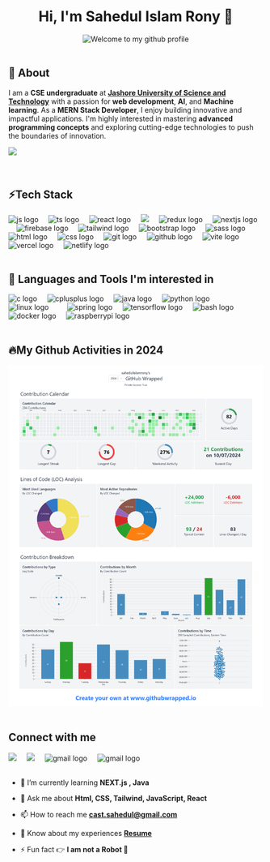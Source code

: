 <h1 align="center">
Hi, I'm Sahedul Islam Rony 👋
</h1>
<div style="display:grid;place-items:center;" align="center">
 <img src="https://readme-typing-svg.demolab.com?font=Protest+Revolution&size=35&pause=1000&color=00CCFF&background=FF2E2500&center=true&vCenter=true&width=500&height=60&lines=Welcome+to+my+Github+Profile+%E2%9C%A8" alt="Welcome to my github profile" />
</div>

<br/>

<h2 align="left"> 💫 About</h2>

I am a **CSE undergraduate** at [**Jashore University of Science and Technology**](https://just.edu.bd) with a passion for **web development**, **AI**, and **Machine learning**. As a **MERN Stack Developer**, I enjoy building innovative and impactful applications. I'm highly interested in mastering **advanced programming concepts** and exploring cutting-edge technologies to push the boundaries of innovation.

[![](https://visitcount.itsvg.in/api?id=sahedulislamrony&icon=0&color=5)](https://visitcount.itsvg.in)

<br/> 
<h2 align="left"> ⚡Tech Stack </h2>

<div align="left">

<img src="https://skillicons.dev/icons?i=js" height="30" alt="js logo"  />
<img width="12" />
<img src="https://skillicons.dev/icons?i=ts" height="30" alt="ts logo"  />
<img width="12" />
<img src="https://skillicons.dev/icons?i=react" height="30" alt="react logo"  />
<img width="12" />
<img src="https://cdn.jsdelivr.net/gh/devicons/devicon@latest/icons/reactrouter/reactrouter-original.svg" height="30"  />
<img width="12" />
<img src="https://skillicons.dev/icons?i=redux" height="30" alt="redux logo"  />
<img width="12" />
<img src="https://skillicons.dev/icons?i=nextjs" height="30" alt="nextjs logo"  />
<img width="12" />
<img src="https://skillicons.dev/icons?i=firebase" height="30" alt="firebase logo"  />
<img width="12" />
<img src="https://skillicons.dev/icons?i=tailwind" height="30" alt="tailwind logo"  />
<img width="12" />
<img src="https://skillicons.dev/icons?i=bootstrap" height="30" alt="bootstrap logo"  />
<img width="12" />
<img src="https://skillicons.dev/icons?i=sass" height="30" alt="sass logo"  />
<img width="12" />
<img src="https://skillicons.dev/icons?i=html" height="30" alt="html logo"  />
<img width="12" />
<img src="https://skillicons.dev/icons?i=css" height="30" alt="css logo"  />
<img width="12" />
<img src="https://skillicons.dev/icons?i=git" height="30" alt="git logo"  />
<img width="12" />
<img src="https://skillicons.dev/icons?i=github" height="30" alt="github logo"  />
<img width="12" />
<img src="https://skillicons.dev/icons?i=vite" height="30" alt="vite logo"  />
<img width="12" />
<img src="https://skillicons.dev/icons?i=vercel" height="30" alt="vercel logo"  />
<img width="12" />
<img src="https://skillicons.dev/icons?i=netlify" height="30" alt="netlify logo"  />

</div>

<br/> 
<h2 align="left"> 🔭 Languages and Tools I'm interested in</h2>

<div align="left">
  <img src="https://cdn.jsdelivr.net/gh/devicons/devicon/icons/c/c-original.svg" height="35" alt="c logo"  />
  <img width="12" />
  <img src="https://cdn.jsdelivr.net/gh/devicons/devicon/icons/cplusplus/cplusplus-original.svg" height="35" alt="cplusplus logo"  />
  <img width="12" />
  <img src="https://cdn.jsdelivr.net/gh/devicons/devicon/icons/java/java-original.svg" height="35" alt="java logo"  />
  <img width="12" />
  <img src="https://cdn.jsdelivr.net/gh/devicons/devicon/icons/python/python-original.svg" height="35" alt="python logo"  />
  <img width="12" />
  <img width="12" />
  <img src="https://cdn.jsdelivr.net/gh/devicons/devicon/icons/linux/linux-original.svg" height="35" alt="linux logo"  />
  <img width="12" />
  <img width="12" />
  <img src="https://cdn.jsdelivr.net/gh/devicons/devicon/icons/spring/spring-original.svg" height="35" alt="spring logo"  />
  <img width="12" />
  <img src="https://cdn.jsdelivr.net/gh/devicons/devicon/icons/tensorflow/tensorflow-original.svg" height="35" alt="tensorflow logo"  />
  <img width="12" />
  <img src="https://cdn.simpleicons.org/gnubash/4EAA25" height="35" alt="bash logo"  />
  <img width="12" />
  <img src="https://cdn.simpleicons.org/docker/2496ED" height="35" alt="docker logo"  />
  <img width="12" />
  <img src="https://cdn.jsdelivr.net/gh/devicons/devicon/icons/raspberrypi/raspberrypi-original.svg" height="35" alt="raspberrypi logo"  />
</div>

<br/> 
<h2 align="left"> 🔥My Github Activities  in 2024 </h2>

<div align="left">

<img src="github_wrapped_2024.png" width="1200">

</div>

<br/>

<h2 align="left">  Connect with me</h2>

<div align="left">
  <a style="text-decoration:none;" href="https://linkedin.com/in/sahedulislamrony" >
  <img src="https://cdn.jsdelivr.net/gh/devicons/devicon@latest/icons/linkedin/linkedin-original.svg" height="30" />        
  </a> 
  <img width="12">
  <a style="text-decoration:none;" href="https://www.facebook.com/sahedulislamFB" >
  <img src="https://cdn.jsdelivr.net/gh/devicons/devicon@latest/icons/facebook/facebook-original.svg" height="30" />        
  </a>
  <img width="12">
 <a style="text-decoration:none;" href="https://x.com/i_am_sahed" > 
<img src="https://skillicons.dev/icons?i=twitter" height="30" alt="gmail logo"  /></a>
</a>
<img width="12">
 <a style="text-decoration:none;" href="mailto:sahedul.dev@gmail.com" >
 <img src="https://skillicons.dev/icons?i=gmail" height="30" alt="gmail logo"  /></a>
 
</div>
<br/> 
<div align="left" >

- 🌱 I’m currently learning **NEXT.js , Java**

- 💬 Ask me about **Html, CSS, Tailwind, JavaScript, React**

- 📫 How to reach me **cast.sahedul@gmail.com**

- 📄 Know about my experiences [**Resume**]()

- ⚡ Fun fact 👉 **I am not a Robot 🤖**
</div>
<br/>
